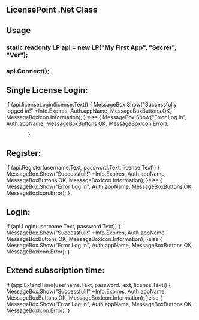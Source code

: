 ## LicensePoint .Net Class

## Usage

### static readonly LP api = new LP("My First App", "Secret", "Ver");

### api.Connect();

## Single License Login:

if (api.licenseLogin(license.Text))
            {
                MessageBox.Show("Successfully logged in!" +Info.Expires, Auth.appName, MessageBoxButtons.OK, MessageBoxIcon.Information);
            }
            else
            {
                MessageBox.Show("Error Log In", Auth.appName, MessageBoxButtons.OK, MessageBoxIcon.Error);

            }
            
## Register:

if (api.Register(username.Text, password.Text, license.Text))
{
    MessageBox.Show("Successfull!" +Info.Expires, Auth.appName, MessageBoxButtons.OK, MessageBoxIcon.Information);
}else
    {
         MessageBox.Show("Error Log In", Auth.appName, MessageBoxButtons.OK, MessageBoxIcon.Error);
    }
    
## Login:
  
  if (api.Login(username.Text, password.Text))
{
   MessageBox.Show("Successfull!" +Info.Expires, Auth.appName, MessageBoxButtons.OK, MessageBoxIcon.Information);
}else
    {
         MessageBox.Show("Error Log In", Auth.appName, MessageBoxButtons.OK, MessageBoxIcon.Error);
    }
    
## Extend subscription time:

if (app.ExtendTime(username.Text, password.Text, license.Text))
{
  MessageBox.Show("Successfull!" +Info.Expires, Auth.appName, MessageBoxButtons.OK, MessageBoxIcon.Information);
}else
    {
         MessageBox.Show("Error Log In", Auth.appName, MessageBoxButtons.OK, MessageBoxIcon.Error);
    }
